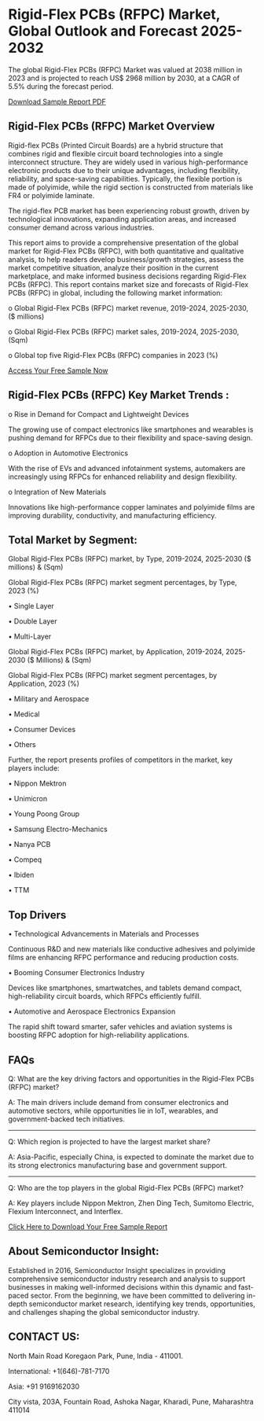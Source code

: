 <h1>Rigid-Flex PCBs (RFPC) Market, Global Outlook and Forecast 2025-2032</h1>

The global Rigid-Flex PCBs (RFPC) Market was valued at 2038 million in 2023 and is projected to reach US$ 2968 million by 2030, at a CAGR of 5.5% during the forecast period.

[Download Sample Report PDF
](https://semiconductorinsight.com/download-sample-report/?product_id=92895)

<h2>Rigid-Flex PCBs (RFPC) Market Overview</h2>

Rigid-flex PCBs (Printed Circuit Boards) are a hybrid structure that combines rigid and flexible circuit board technologies into a single interconnect structure. They are widely used in various high-performance electronic products due to their unique advantages, including flexibility, reliability, and space-saving capabilities. Typically, the flexible portion is made of polyimide, while the rigid section is constructed from materials like FR4 or polyimide laminate.

The rigid-flex PCB market has been experiencing robust growth, driven by technological innovations, expanding application areas, and increased consumer demand across various industries.

This report aims to provide a comprehensive presentation of the global market for Rigid-Flex PCBs (RFPC), with both quantitative and qualitative analysis, to help readers develop business/growth strategies, assess the market competitive situation, analyze their position in the current marketplace, and make informed business decisions regarding Rigid-Flex PCBs (RFPC). This report contains market size and forecasts of Rigid-Flex PCBs (RFPC) in global, including the following market information:

o	Global Rigid-Flex PCBs (RFPC) market revenue, 2019-2024, 2025-2030, ($ millions)

o	Global Rigid-Flex PCBs (RFPC) market sales, 2019-2024, 2025-2030, (Sqm)

o	Global top five Rigid-Flex PCBs (RFPC) companies in 2023 (%)

[Access Your Free Sample Now](https://semiconductorinsight.com/report/rigid-flex-pcbs-rfpc-market/)

<h2>Rigid-Flex PCBs (RFPC) Key Market Trends  :</h2>

o	Rise in Demand for Compact and Lightweight Devices

The growing use of compact electronics like smartphones and wearables is pushing demand for RFPCs due to their flexibility and space-saving design.

o	Adoption in Automotive Electronics

With the rise of EVs and advanced infotainment systems, automakers are increasingly using RFPCs for enhanced reliability and design flexibility.

o	Integration of New Materials

Innovations like high-performance copper laminates and polyimide films are improving durability, conductivity, and manufacturing efficiency.

<h2>Total Market by Segment:</h2>

Global Rigid-Flex PCBs (RFPC) market, by Type, 2019-2024, 2025-2030 ($ millions) & (Sqm)

Global Rigid-Flex PCBs (RFPC) market segment percentages, by Type, 2023 (%)

•	Single Layer

•	Double Layer

•	Multi-Layer

Global Rigid-Flex PCBs (RFPC) market, by Application, 2019-2024, 2025-2030 ($ Millions) & (Sqm)

Global Rigid-Flex PCBs (RFPC) market segment percentages, by Application, 2023 (%)

•	Military and Aerospace

•	Medical

•	Consumer Devices

•	Others

Further, the report presents profiles of competitors in the market, key players include:

•	Nippon Mektron

•	Unimicron

•	Young Poong Group

•	Samsung Electro-Mechanics

•	Nanya PCB

•	Compeq

•	Ibiden

•	TTM

<h2>Top Drivers</h2>

•	Technological Advancements in Materials and Processes

Continuous R&D and new materials like conductive adhesives and polyimide films are enhancing RFPC performance and reducing production costs.

•	Booming Consumer Electronics Industry

Devices like smartphones, smartwatches, and tablets demand compact, high-reliability circuit boards, which RFPCs efficiently fulfill.

•	Automotive and Aerospace Electronics Expansion

The rapid shift toward smarter, safer vehicles and aviation systems is boosting RFPC adoption for high-reliability applications.

<h2>FAQs</h2>

Q: What are the key driving factors and opportunities in the Rigid-Flex PCBs (RFPC) market?


A: The main drivers include demand from consumer electronics and automotive sectors, while opportunities lie in IoT, wearables, and government-backed tech initiatives.

________________________________________

Q: Which region is projected to have the largest market share?

A: Asia-Pacific, especially China, is expected to dominate the market due to its strong electronics manufacturing base and government support.

________________________________________

Q: Who are the top players in the global Rigid-Flex PCBs (RFPC) market?

A: Key players include Nippon Mektron, Zhen Ding Tech, Sumitomo Electric, Flexium Interconnect, and Interflex.

[Click Here to Download Your Free Sample Report 
](https://semiconductorinsight.com/download-sample-report/?product_id=92895)

<h2>About Semiconductor Insight:</h2>

Established in 2016, Semiconductor Insight specializes in providing comprehensive semiconductor industry research and analysis to support businesses in making well-informed decisions within this dynamic and fast-paced sector. From the beginning, we have been committed to delivering in-depth semiconductor market research, identifying key trends, opportunities, and challenges shaping the global semiconductor industry.

<h2>CONTACT US:</h2>

North Main Road Koregaon Park, Pune, India - 411001.

International: +1(646)-781-7170

Asia: +91 9169162030

City vista, 203A, Fountain Road, Ashoka Nagar, Kharadi, Pune, Maharashtra 411014

